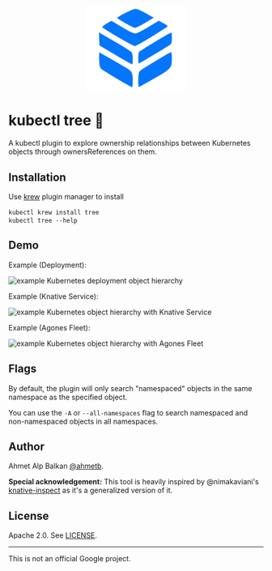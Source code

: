 <p align="center">
  <a href="https://mdxjs.com">
    <img alt="kubectl tree logo" src="assets/logo/logo.png" width="200" />
  </a>
</p>

# kubectl tree 🎄

A kubectl plugin to explore ownership relationships between Kubernetes objects
through ownersReferences on them.

## Installation

Use [krew](https://sigs.k8s.io/krew) plugin manager to install

    kubectl krew install tree
    kubectl tree --help

## Demo

Example (Deployment):

![example Kubernetes deployment object hierarchy](assets/example-1.png)

Example (Knative Service):

![example Kubernetes object hierarchy with Knative Service](assets/example-2.png)

Example (Agones Fleet):

![example Kubernetes object hierarchy with Agones Fleet](assets/example-3.png)

## Flags

By default, the plugin will only search "namespaced" objects in the same
namespace as the specified object.

You can use the `-A` or `--all-namespaces` flag to search namespaced and
non-namespaced objects in all namespaces.

## Author

Ahmet Alp Balkan [@ahmetb](https://twitter.com/ahmetb).

**Special acknowledgement:** This tool is heavily inspired by @nimakaviani's
[knative-inspect](https://github.com/nimakaviani/knative-inspect/) as it's a
generalized version of it.

## License

Apache 2.0. See [LICENSE](./LICENSE).

---

This is not an official Google project.
